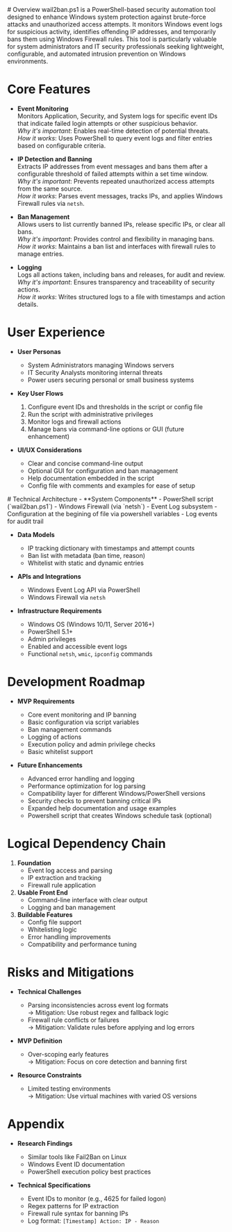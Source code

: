 <context>
# Overview  
wail2ban.ps1 is a PowerShell-based security automation tool designed to enhance Windows system protection against brute-force attacks and unauthorized access attempts. It monitors Windows event logs for suspicious activity, identifies offending IP addresses, and temporarily bans them using Windows Firewall rules. This tool is particularly valuable for system administrators and IT security professionals seeking lightweight, configurable, and automated intrusion prevention on Windows environments.

# Core Features  
- **Event Monitoring**  
  Monitors Application, Security, and System logs for specific event IDs that indicate failed login attempts or other suspicious behavior.  
  _Why it's important_: Enables real-time detection of potential threats.  
  _How it works_: Uses PowerShell to query event logs and filter entries based on configurable criteria.

- **IP Detection and Banning**  
  Extracts IP addresses from event messages and bans them after a configurable threshold of failed attempts within a set time window.  
  _Why it's important_: Prevents repeated unauthorized access attempts from the same source.  
  _How it works_: Parses event messages, tracks IPs, and applies Windows Firewall rules via `netsh`.

- **Ban Management**  
  Allows users to list currently banned IPs, release specific IPs, or clear all bans.  
  _Why it's important_: Provides control and flexibility in managing bans.  
  _How it works_: Maintains a ban list and interfaces with firewall rules to manage entries.

- **Logging**  
  Logs all actions taken, including bans and releases, for audit and review.  
  _Why it's important_: Ensures transparency and traceability of security actions.  
  _How it works_: Writes structured logs to a file with timestamps and action details.

# User Experience  
- **User Personas**  
  - System Administrators managing Windows servers  
  - IT Security Analysts monitoring internal threats  
  - Power users securing personal or small business systems

- **Key User Flows**  
  1. Configure event IDs and thresholds in the script or config file  
  2. Run the script with administrative privileges  
  3. Monitor logs and firewall actions  
  4. Manage bans via command-line options or GUI (future enhancement)

- **UI/UX Considerations**  
  - Clear and concise command-line output  
  - Optional GUI for configuration and ban management  
  - Help documentation embedded in the script  
  - Config file with comments and examples for ease of setup
</context>

<PRD>
# Technical Architecture  
- **System Components**  
  - PowerShell script (`wail2ban.ps1`)  
  - Windows Firewall (via `netsh`)  
  - Event Log subsystem  
  - Configuration at the begining of file via powershell variables
  - Log events for audit trail

- **Data Models**  
  - IP tracking dictionary with timestamps and attempt counts  
  - Ban list with metadata (ban time, reason)  
  - Whitelist with static and dynamic entries

- **APIs and Integrations**  
  - Windows Event Log API via PowerShell  
  - Windows Firewall via `netsh`  

- **Infrastructure Requirements**  
  - Windows OS (Windows 10/11, Server 2016+)  
  - PowerShell 5.1+  
  - Admin privileges  
  - Enabled and accessible event logs  
  - Functional `netsh`, `wmic`, `ipconfig` commands

# Development Roadmap  
- **MVP Requirements**  
  - Core event monitoring and IP banning  
  - Basic configuration via script variables  
  - Ban management commands  
  - Logging of actions  
  - Execution policy and admin privilege checks  
  - Basic whitelist support

- **Future Enhancements**  
  - Advanced error handling and logging  
  - Performance optimization for log parsing  
  - Compatibility layer for different Windows/PowerShell versions  
  - Security checks to prevent banning critical IPs  
  - Expanded help documentation and usage examples
  - Powershell script that creates Windows schedule task (optional)

# Logical Dependency Chain  
1. **Foundation**  
   - Event log access and parsing  
   - IP extraction and tracking  
   - Firewall rule application  
2. **Usable Front End**  
   - Command-line interface with clear output  
   - Logging and ban management  
3. **Buildable Features**  
   - Config file support  
   - Whitelisting logic  
   - Error handling improvements  
   - Compatibility and performance tuning

# Risks and Mitigations  
- **Technical Challenges**  
  - Parsing inconsistencies across event log formats  
    → Mitigation: Use robust regex and fallback logic  
  - Firewall rule conflicts or failures  
    → Mitigation: Validate rules before applying and log errors

- **MVP Definition**  
  - Over-scoping early features  
    → Mitigation: Focus on core detection and banning first

- **Resource Constraints**  
  - Limited testing environments  
    → Mitigation: Use virtual machines with varied OS versions

# Appendix  
- **Research Findings**  
  - Similar tools like Fail2Ban on Linux  
  - Windows Event ID documentation  
  - PowerShell execution policy best practices

- **Technical Specifications**  
  - Event IDs to monitor (e.g., 4625 for failed logon)  
  - Regex patterns for IP extraction  
  - Firewall rule syntax for banning IPs  
  - Log format: `[Timestamp] Action: IP - Reason`
</PRD>

